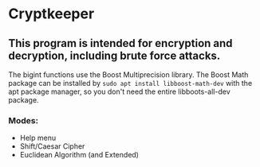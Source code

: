 # Cryptkeeper
## This program is intended for encryption and decryption, including brute force attacks.

The bigint functions use the Boost Multiprecision library. The Boost Math package can be installed by
`sudo apt install libboost-math-dev` with the apt package manager, so you don't need the entire libboots-all-dev package.

### Modes:
* Help menu
* Shift/Caesar Cipher
* Euclidean Algorithm (and Extended)